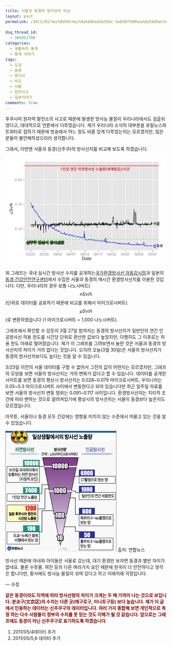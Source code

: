 ```yaml
---
title: 서울과 동경의 방사선치 비교
layout: post
permalink: /2011/03/%ec%84%9c%ec%9a%b8%ea%b3%bc-%eb%8f%99%ea%b2%bd%ec%9d%98-%eb%b0%a9%ec%82%ac%ec%84%a0%ec%b9%98-%eb%b9%84%ea%b5%90/

dsq_thread_id:
  - 305852700
categories:
  - 생활속의 통계
  - 통계 이야기
tags:
  - 도쿄
  - 동경
  - 방사선
  - 비교
  - 서울
  - 원전사고
  - 일본이야기
comments: true
---
```

후쿠시마 원자력 발전소의 사고로 때문에 발생한 방사능 물질이 우리나라에서도 검출되었다고, 대대적으로 언론에서 다루었습니다. 제가 우리나라 소식의 대부분을 포털뉴스와 트위터로 접하기 때문에 방송에서 어느 정도 비중 있게 다루었는지는 모르겠지만, 많은 분들이 불안해하셨으리라 생각합니다.

그래서, 이번엔 서울과 동경(신주쿠)의 방사선치를 비교해 보도록 하겠습니다.  

![](/images/2011-03-30-fig1.jpg)

위 그래프는 국내 실시간 방사선 수치를 공개하는<a href="http://iernet.kins.re.kr/ " target="_blank">국가환경방사선 자동감시망</a>과 일본의 <a href="http://ftp.jaist.ac.jp/pub/emergency/monitoring.tokyo-eiken.go.jp/report/report_table.do.html" target="_blank">동경 건강안전연구센터</a>에서 수집한 서울과 동경의 매시간 환경방사선치를 이용한 것입니다. 다만, 우리나라의 경우 보통 나노시버트($$ nSv/h $$)단위로 데이터를 공표하기 때문에 비교를 위해서 마이크로시버트($$ \mu Sv/h $$)로 변환하였습니다 (1 마이크로시버트 = 1,000 나노시버트).

그래프에서 확인할 수 있듯이 3월 27일 밤까지는 동경의 방사선치가 일반인의 연간 인공방사선 허용 한도를 시간당 단위로 환산한 값보다 높았지만, 다행히도 그 이후로는 허용 한도 아래로 떨어졌습니다. 제가 이 그래프를 그려보면서 놀란 것은 서울과 동경의 방사선치의 차이가 거의 없다는 것입니다. 오히려 오늘(3월 30일)은 서울의 방사선치가 동경의 방사선치보다도 높다는 것을 알 수 있습니다.

3/23일 이전의 서울 데이터를 구할 수 없어서 그전의 값이 어떤지는 모르겠지만, 그래프의 모양을 보면 서울의 방사선치는 거의 변화가 없다고 할 수 있습니다. 데이터를 공개한 사이트를 보면 동경의 평상시 방사선치는 0.028~0.079 마이크로시버트, 우리나라는 0.05~0.3 마이크로시버트 사이에서 변동한다고 되어 있습니다만 최근 일주일 자료를 보면 서울의 방사선치 변동 범위는 0.091~0.117 사이입니다. 환경방사선치는 지리적 조건에 따라 변하는 것으로 알려져있기에 평상시의 방사선치는 서울이 동경보다 높은지도 모르겠습니다.

아무튼, 서울이나 동경 모두 건강에는 영향을 미치지 않는 수준에서 머물고 있는 것을 알 수 있었습니다.

![](/images/2011-03-30-fig2.jpg) 출처: 연합뉴스

방사선 때문에 아내와 아이들은 서울로 갔는데, 대기 환경만 보자면 동경과 별반 차이가 없네요. 물론 수돗물, 여진 등의 다른 여러가지 요인 때문에 한국이 더 안전하다고 생각은 합니다만, 황사에도 방사능 물질이 섞여 있다고 하고 이래저래 걱정입니다.

&#8212; 수정

<span style="color: #800000;"><strong>같은 동경이라도 지역에 따라 방사선량의 차이가 크게는 두 배 가까이 나는 것으로 보입니다. 분쿄구(文京区)의 수치는 다른 곳(메구로구, 미나토구등) 보다 높습니다. 제가 이 글에서 인용하는 데이터는 신주쿠구의 데이터입니다. 여러 가지 종합해 보면 개인적으로 측정 하는 다수 사람들이 정부의 수치를 못 믿는 것도 이해가 될 것 같습니다. 앞으로는 그래프에도 동경이 아닌 신주쿠구로 표기하도록 하겠습니다.</strong></span>


1.  2011/05/4데이터 추가
2.  2011/05/5,6 데이터 추가